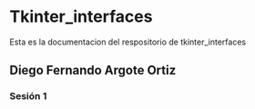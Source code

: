 # Tkinter_interfaces

Esta es la documentacion del respositorio de tkinter_interfaces

## Diego Fernando Argote Ortiz

### Sesión 1

